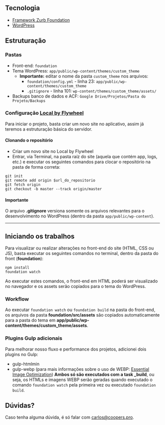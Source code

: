 ## Tecnologia
- [Framework Zurb Foundation](https://foundation.zurb.com/sites/docs/)
- [WordPress](https://br.wordpress.org/)

## Estruturação

### Pastas
- Front-end: `foundation`
- Tema WordPress: `app/public/wp-content/themes/custom_theme`
  - **Importante:** editar o nome da pasta `custom_theme` nos arquivos:
    - `foundation/config.yml` - linha 23: `app/public/wp-content/themes/custom_theme`
    - `.gitignore` - linha 101: `wp-content/themes/custom_theme/assets/`
- Backups banco de dados e ACF: `Google Drive/Projetos/Pasta do Projeto/Backups`

### Configuração [Local by Flywheel](https://local.getflywheel.com/)
Para iniciar o projeto, basta criar um novo site no aplicativo, assim já teremos a estruturação básica do servidor.

#### Clonando o repositório
- Criar um novo site no Local by Flywheel
- Entrar, via Terminal, na pasta raíz do site (aquela que contém app, logs, etc.) e executar os seguintes comandos para clocar o repositório na pasta de forma correta:

```
git init
git remote add origin $url_do_repositorio
git fetch origin
git checkout -b master --track origin/master
```

#### Importante
O arquivo **.gitignore** versiona somente os arquivos relevantes para o desenvolvimento no WordPress (dentro da pasta `app/public/wp-content`).

---

## Iniciando os trabalhos
Para visualizar ou realizar alterações no front-end do site (HTML, CSS ou JS), basta executar os seguintes comandos no terminal, dentro da pasta do front (**foundation**):

```
npm install
foundation watch
```

Ao executar estes comandos, o front-end em HTML poderá ser visualizado no navegador e os assets serão copiados para o tema do WordPress.

### Workflow
Ao executar `foundation watch` ou `foundation build` na pasta do front-end, os arquivos da pasta **foundation/src/assets** são copiados automaticamente para a pasta do tema em **app/public/wp-content/themes/custom_theme/assets**.

### Plugins Gulp adicionais
Para melhorar nosso fluxo e performance dos projetos, adicionei dois plugins no Gulp:
- gulp-htmlmin
- gulp-webp (para mais informações sobre o uso de WEBP: [Essential Image Optimization](https://images.guide))
**Ambos só são executados com a task _build**, ou seja, os HTMLs e imagens WEBP serão geradas quando executado o comando `foundation watch` pela primeira vez ou executado `foundation build`.

## Dúvidas?
Caso tenha alguma dúvida, é só falar com carlos@coopers.pro.
